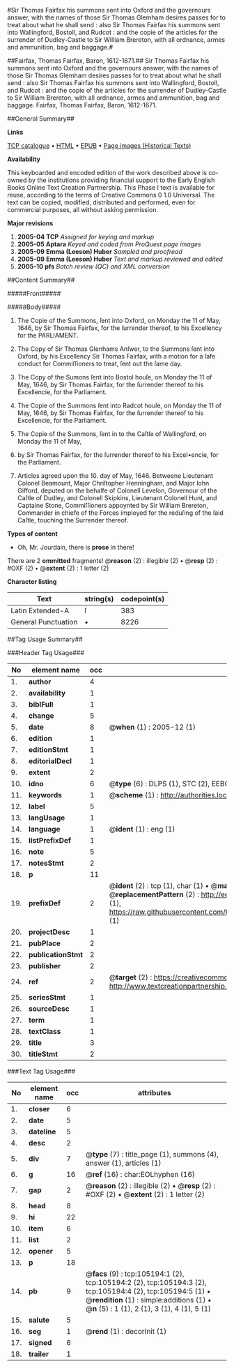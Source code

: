 #Sir Thomas Fairfax his summons sent into Oxford and the governours answer, with the names of those Sir Thomas Glemham desires passes for to treat about what he shall send : also Sir Thomas Fairfax his summons sent into Wallingford, Bostoll, and Rudcot : and the copie of the articles for the surrender of Dudley-Castle to Sir William Brereton, with all ordnance, armes and ammunition, bag and baggage.#

##Fairfax, Thomas Fairfax, Baron, 1612-1671.##
Sir Thomas Fairfax his summons sent into Oxford and the governours answer, with the names of those Sir Thomas Glemham desires passes for to treat about what he shall send : also Sir Thomas Fairfax his summons sent into Wallingford, Bostoll, and Rudcot : and the copie of the articles for the surrender of Dudley-Castle to Sir William Brereton, with all ordnance, armes and ammunition, bag and baggage.
Fairfax, Thomas Fairfax, Baron, 1612-1671.

##General Summary##

**Links**

[TCP catalogue](http://www.ota.ox.ac.uk/tcp/)  • 
[HTML](http://tei.it.ox.ac.uk/tcp/Texts-HTML/free/A60/A60305.html)  • 
[EPUB](http://tei.it.ox.ac.uk/tcp/Texts-EPUB/free/A60/A60305.epub) • 
[Page images (Historical Texts)](https://data.historicaltexts.jisc.ac.uk/view?pubId=eebo-16267958e&pageId=eebo-16267958e-105194-1)

**Availability**

This keyboarded and encoded edition of the
	       work described above is co-owned by the institutions
	       providing financial support to the Early English Books
	       Online Text Creation Partnership. This Phase I text is
	       available for reuse, according to the terms of Creative
	       Commons 0 1.0 Universal. The text can be copied,
	       modified, distributed and performed, even for
	       commercial purposes, all without asking permission.

**Major revisions**

1. __2005-04__ __TCP__ *Assigned for keying and markup*
1. __2005-05__ __Aptara__ *Keyed and coded from ProQuest page images*
1. __2005-09__ __Emma (Leeson) Huber__ *Sampled and proofread*
1. __2005-09__ __Emma (Leeson) Huber__ *Text and markup reviewed and edited*
1. __2005-10__ __pfs__ *Batch review (QC) and XML conversion*

##Content Summary##

#####Front#####

#####Body#####

1. The Copie of the Summons, ſent into
Oxford, on Monday the 11 of May, 1646,
by Sir Thomas Fairfax, for the ſurrender
thereof, to his Excellency for the
PARLIAMENT.

1. The Copy of Sir Thomas Glenhams Anſwer, to
the Summons ſent into Oxford, by his Excellency
Sir Thomas Fairfax, with a motion for a ſafe conduct
for Commiſſioners to treat, ſent
out the ſame day.

1. The Copy of the Sumons ſent into Bostol houſe,
on Monday the 11 of May, 1646, by Sir Thomas
Fairfax, for the ſurrender thereof to his Excellencie,
for the Parliament.

1. The Copie of the Summons ſent into Radcot
houſe, on Monday the 11 of May, 1646, by Sir
Thomas Fairfax, for the ſurrender thereof to his
Excellencie, for the Parliament.

1. The Copie of the Summons, ſent in to the Caſtle
of Wallingford, on Monday the 11 of May,
1646. by Sir Thomas Fairfax, for the ſurrender
thereof to his Excel•encie, for the
Parliament.

1. Articles agreed upon the 10. day of
May, 1646. Betweene Lieutenant Colonel
Beamount, Major Chriſtopher Henningham, and Major
Iohn Gifford, deputed on the behalfe of Colonell
Leveſon, Governour of the Caſtle of Dudley, and Colonell
Skipkins, Lieutenant Colonell Hunt, and Captaine Stone,
Commiſſioners appoynted by Sir William Brereton, Commander
in chiefe of the Forces imployed for the reduſing
of the ſaid Caſtle, touching the Surrender thereof.

**Types of content**

  * Oh, Mr. Jourdain, there is **prose** in there!

There are 2 **ommitted** fragments! 
 @__reason__ (2) : illegible (2)  •  @__resp__ (2) : #OXF (2)  •  @__extent__ (2) : 1 letter (2)

**Character listing**


|Text|string(s)|codepoint(s)|
|---|---|---|
|Latin Extended-A|ſ|383|
|General Punctuation|•|8226|

##Tag Usage Summary##

###Header Tag Usage###

|No|element name|occ|attributes|
|---|---|---|---|
|1.|__author__|4||
|2.|__availability__|1||
|3.|__biblFull__|1||
|4.|__change__|5||
|5.|__date__|8| @__when__ (1) : 2005-12 (1)|
|6.|__edition__|1||
|7.|__editionStmt__|1||
|8.|__editorialDecl__|1||
|9.|__extent__|2||
|10.|__idno__|6| @__type__ (6) : DLPS (1), STC (2), EEBO-CITATION (1), OCLC (1), VID (1)|
|11.|__keywords__|1| @__scheme__ (1) : http://authorities.loc.gov/ (1)|
|12.|__label__|5||
|13.|__langUsage__|1||
|14.|__language__|1| @__ident__ (1) : eng (1)|
|15.|__listPrefixDef__|1||
|16.|__note__|5||
|17.|__notesStmt__|2||
|18.|__p__|11||
|19.|__prefixDef__|2| @__ident__ (2) : tcp (1), char (1)  •  @__matchPattern__ (2) : ([0-9\-]+):([0-9IVX]+) (1), (.+) (1)  •  @__replacementPattern__ (2) : http://eebo.chadwyck.com/downloadtiff?vid=$1&page=$2 (1), https://raw.githubusercontent.com/textcreationpartnership/Texts/master/tcpchars.xml#$1 (1)|
|20.|__projectDesc__|1||
|21.|__pubPlace__|2||
|22.|__publicationStmt__|2||
|23.|__publisher__|2||
|24.|__ref__|2| @__target__ (2) : https://creativecommons.org/publicdomain/zero/1.0/ (1), http://www.textcreationpartnership.org/docs/. (1)|
|25.|__seriesStmt__|1||
|26.|__sourceDesc__|1||
|27.|__term__|1||
|28.|__textClass__|1||
|29.|__title__|3||
|30.|__titleStmt__|2||


###Text Tag Usage###

|No|element name|occ|attributes|
|---|---|---|---|
|1.|__closer__|6||
|2.|__date__|5||
|3.|__dateline__|5||
|4.|__desc__|2||
|5.|__div__|7| @__type__ (7) : title_page (1), summons (4), answer (1), articles (1)|
|6.|__g__|16| @__ref__ (16) : char:EOLhyphen (16)|
|7.|__gap__|2| @__reason__ (2) : illegible (2)  •  @__resp__ (2) : #OXF (2)  •  @__extent__ (2) : 1 letter (2)|
|8.|__head__|8||
|9.|__hi__|22||
|10.|__item__|6||
|11.|__list__|2||
|12.|__opener__|5||
|13.|__p__|18||
|14.|__pb__|9| @__facs__ (9) : tcp:105194:1 (2), tcp:105194:2 (2), tcp:105194:3 (2), tcp:105194:4 (2), tcp:105194:5 (1)  •  @__rendition__ (1) : simple:additions (1)  •  @__n__ (5) : 1 (1), 2 (1), 3 (1), 4 (1), 5 (1)|
|15.|__salute__|5||
|16.|__seg__|1| @__rend__ (1) : decorInit (1)|
|17.|__signed__|6||
|18.|__trailer__|1||
